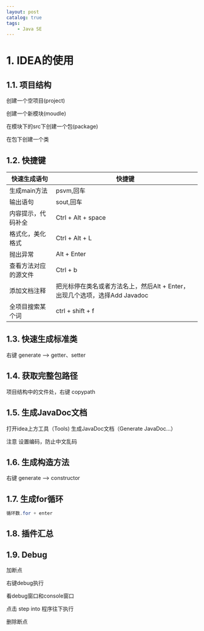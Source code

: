 ```yaml
---
layout: post   	
catalog: true 	
tags:
    - Java SE
---
```






# 1. IDEA的使用

## 1.1. 项目结构

创建一个空项目(project)

创建一个新模块(moudle)

在模块下的src下创建一个包(package)

在包下创建一个类

## 1.2. 快捷键

| 快速生成语句         | 快捷键                                                       |
| -------------------- | ------------------------------------------------------------ |
| 生成main方法         | psvm,回车                                                    |
| 输出语句             | sout,回车                                                    |
| 内容提示，代码补全   | Ctrl + Alt + space                                           |
| 格式化，美化格式     | Ctrl + Alt + L                                               |
| 抛出异常             | Alt + Enter                                                  |
| 查看方法对应的源文件 | Ctrl + b                                                     |
| 添加文档注释         | 把光标停在类名或者方法名上，然后Alt + Enter，出现几个选项，选择Add Javadoc |
| 全项目搜索某个词     | ctrl + shift + f                                             |

## 1.3. 快速生成标准类

右键 generate --> getter、setter

## 1.4. 获取完整包路径

项目结构中的文件处，右键 copypath

## 1.5. 生成JavaDoc文档

打开idea上方工具（Tools) 生成JavaDoc文档（Generate JavaDoc...）

注意 设置编码，防止中文乱码

## 1.6. 生成构造方法

右键 generate --> constructor

## 1.7. 生成for循环

```java
循环数.for + enter
```

## 1.8. 插件汇总



## 1.9. Debug

加断点

右键debug执行

看debug窗口和console窗口

点击 step into 程序往下执行

删除断点